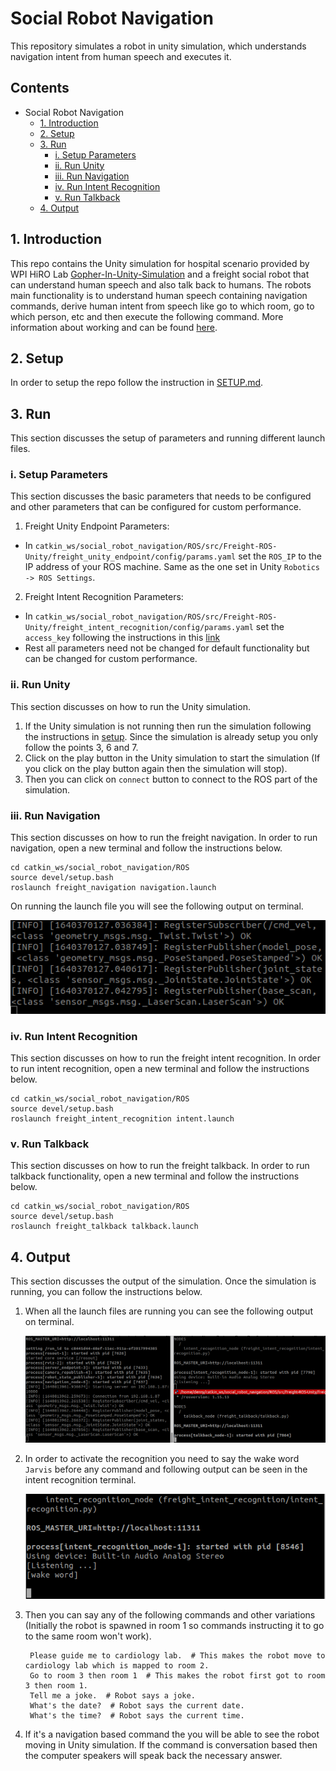 # Social Robot Navigation
This repository simulates a robot in unity simulation, which understands navigation intent from human speech and executes it.

## Contents
- Social Robot Navigation
  - [1. Introduction](#1-introduction)
  - [2. Setup](#2-setup)
  - [3. Run](#3-run)
    - [i. Setup Parameters](#i-setup-parameters)
    - [ii. Run Unity](#ii-run-unity)
    - [iii. Run Navigation](#iii-run-navigation)
    - [iv. Run Intent Recognition](#iv-run-intent-recognition)
    - [v. Run Talkback](#v-run-talkback)
  - [4. Output](#4-output)

## 1. Introduction
This repo contains the Unity simulation for hospital scenario provided by WPI HiRO Lab [Gopher-In-Unity-Simulation](https://github.com/hiro-wpi/Gopher-In-Unity-Simulation) and a freight social robot that can understand human speech and also talk back to humans. The robots main functionality is to understand human speech containing navigation commands, derive human intent from speech like go to which room, go to which person, etc and then execute the following command. More information about working and can be found [here](https://github.com/dennyboby/social_robot_navigation/tree/master/docs/document).

## 2. Setup
In order to setup the repo follow the instruction in [SETUP.md](https://github.com/dennyboby/social_robot_navigation/blob/master/SETUP.md).

## 3. Run
This section discusses the setup of parameters and running different launch files.

### i. Setup Parameters
This section discusses the basic parameters that needs to be configured and other parameters that can be configured for custom performance.
1. Freight Unity Endpoint Parameters:
  - In `catkin_ws/social_robot_navigation/ROS/src/Freight-ROS-Unity/freight_unity_endpoint/config/params.yaml` set the `ROS_IP` to the IP address of your ROS machine. Same as the one set in Unity `Robotics -> ROS Settings`.
2. Freight Intent Recognition Parameters:
  - In `catkin_ws/social_robot_navigation/ROS/src/Freight-ROS-Unity/freight_intent_recognition/config/params.yaml` set the `access_key` following the instructions in this [link](https://picovoice.ai/docs/quick-start/console-access-key/)
  - Rest all parameters need not be changed for default functionality but can be changed for custom performance.

### ii. Run Unity
This section discusses on how to run the Unity simulation.
1. If the Unity simulation is not running then run the simulation following the instructions in [setup](https://github.com/dennyboby/social_robot_navigation/blob/master/SETUP.md#3-unity-setup). Since the simulation is already setup you only follow the points 3, 6 and 7.
2. Click on the play button in the Unity simulation to start the simulation (If you click on the play button again then the simulation will stop).
3. Then you can click on `connect` button to connect to the ROS part of the simulation.

### iii. Run Navigation
This section discusses on how to run the freight navigation. In order to run navigation, open a new terminal and follow the instructions below.

    cd catkin_ws/social_robot_navigation/ROS
    source devel/setup.bash
    roslaunch freight_navigation navigation.launch

On running the launch file you will see the following output on terminal.

![](docs/img/navigation_run.png)

### iv. Run Intent Recognition
This section discusses on how to run the freight intent recognition. In order to run intent recognition, open a new terminal and follow the instructions below.

    cd catkin_ws/social_robot_navigation/ROS
    source devel/setup.bash
    roslaunch freight_intent_recognition intent.launch

### v. Run Talkback
This section discusses on how to run the freight talkback. In order to run talkback functionality, open a new terminal and follow the instructions below.

    cd catkin_ws/social_robot_navigation/ROS
    source devel/setup.bash
    roslaunch freight_talkback talkback.launch

## 4. Output
This section discusses the output of the simulation. Once the simulation is running, you can follow the instructions below.
1. When all the launch files are running you can see the following output on terminal.

    ![](docs/img/running_terminal.png)

2. In order to activate the recognition you need to say the wake word `Jarvis` before any command and following output can be seen in the intent recognition terminal.

    ![](docs/img/wakeword.png)

3. Then you can say any of the following commands and other variations (Initially the robot is spawned in room 1 so commands instructing it to go to the same room won't work).

        Please guide me to cardiology lab.  # This makes the robot move to cardiology lab which is mapped to room 2.
        Go to room 3 then room 1  # This makes the robot first got to room 3 then room 1.
        Tell me a joke.  # Robot says a joke.
        What's the date?  # Robot says the current date.
        What's the time?  # Robot says the current time.

4. If it's a navigation based command the you will be able to see the robot moving in Unity simulation. If the command is conversation based then the computer speakers will speak back the necessary answer.